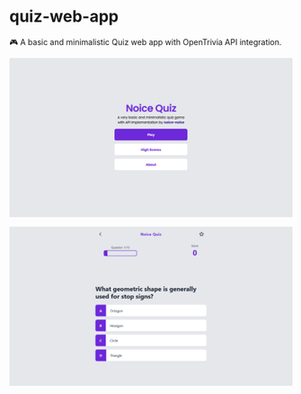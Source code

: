 # quiz-web-app

🎮 A basic and minimalistic Quiz web app with OpenTrivia API integration.

<p align="center">
  <img src="/media/home.png" alt="home"/>
</p>

<p align="center">
  <img src="/media/game.png" alt="game"/>
</p>
